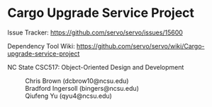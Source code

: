 # Cargo Upgrade Service Project

Issue Tracker: https://github.com/servo/servo/issues/15600

Dependency Tool Wiki: https://github.com/servo/servo/wiki/Cargo-upgrade-service-project

NC State CSC517: Object-Oriented Design and Development

<dd>Chris Brown (dcbrow10@ncsu.edu)</dd>
<dd>Bradford Ingersoll (bingers@ncsu.edu)</dd>
<dd>Qiufeng Yu (qyu4@ncsu.edu)</dd>
